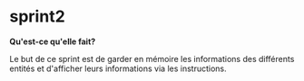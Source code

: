 # sprint2

**Qu'est-ce qu'elle fait?**

Le but de ce sprint est de garder en mémoire les informations des différents entités et d'afficher leurs informations via les instructions.

